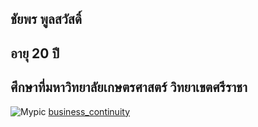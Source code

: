 ## ชัยพร พูลสวัสดิ์ 
## อายุ 20 ปี 
## ศึกษาที่มหาวิทยาลัยเกษตรศาสตร์ วิทยาเขตศรีราชา
![Mypic](.img/pic.png)
[business_continuity](https://pondxd.github.io/PONDXD/business_continuity.html)
